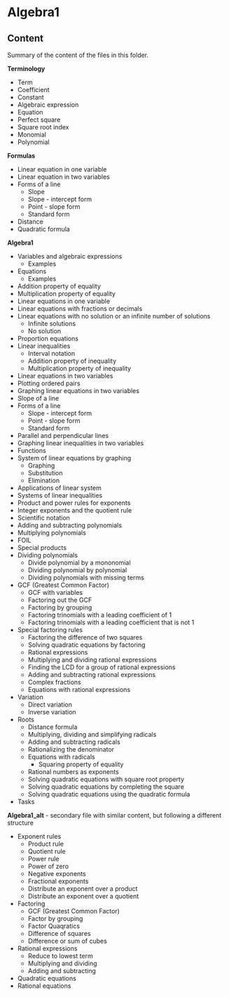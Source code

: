 # Algebra1

## Content

Summary of the content of the files in this folder.

**Terminology**

- Term
- Coefficient
- Constant
- Algebraic expression
- Equation
- Perfect square
- Square root index
- Monomial
- Polynomial

**Formulas**

- Linear equation in one variable
- Linear equation in two variables
- Forms of a line
  - Slope
  - Slope - intercept form
  - Point - slope form
  - Standard form
- Distance
- Quadratic formula

**Algebra1**

- Variables and algebraic expressions
  - Examples
- Equations
  - Examples
- Addition property of equality
- Multiplication property of equality
- Linear equations in one variable
- Linear equations with fractions or decimals
- Linear equations with no solution or an infinite number of solutions
  - Infinite solutions
  - No solution
- Proportion equations
- Linear inequalities
  - Interval notation
  - Addition property of inequality
  - Multiplication property of inequality
- Linear equations in two variables
- Plotting ordered pairs
- Graphing linear equations in two variables
- Slope of a line
- Forms of a line
  - Slope - intercept form
  - Point - slope form
  - Standard form
- Parallel and perpendicular lines
- Graphing linear inequalities in two variables
- Functions
- System of linear equations by graphing
  - Graphing
  - Substitution
  - Elimination
- Applications of linear system
- Systems of linear inequalities
- Product and power rules for exponents
- Integer exponents and the quotient rule
- Scientific notation
- Adding and subtracting polynomials
- Multiplying polynomials
- FOIL
- Special products
- Dividing polynomials
  - Divide polynomial by a mononomial
  - Dividing polynomial by polynomial
  - Dividing polynomials with missing terms
- GCF (Greatest Common Factor)
  - GCF with variables
  - Factoring out the GCF
  - Factoring by grouping
  - Factoring trinomials with a leading coefficient of 1
  - Factoring trinomials with a leading coefficient that is not 1
- Special factoring rules
  - Factoring the difference of two squares
  - Solving quadratic equations by factoring
  - Rational expressions
  - Multiplying and dividing rational expressions
  - Finding the LCD for a group of rational expressions
  - Adding and subtracting rational expressions
  - Complex fractions
  - Equations with rational expressions
- Variation
  - Direct variation
  - Inverse variation
- Roots
  - Distance formula
  - Multiplying, dividing and simplifying radicals
  - Adding and subtracting radicals
  - Rationalizing the denominator
  - Equations with radicals
    - Squaring property of equality
  - Rational numbers as exponents
  - Solving quadratic equations with square root property
  - Solving quadratic equations by completing the square
  - Solving quadratic equations using the quadratic formula
- Tasks

**Algebra1_alt** - secondary file with similar content, but following a different structure

- Exponent rules
  - Product rule
  - Quotient rule
  - Power rule
  - Power of zero
  - Negative exponents
  - Fractional exponents
  - Distribute an exponent over a product
  - Distribute an exponent over a quotient
- Factoring
  - GCF (Greatest Common Factor)
  - Factor by grouping
  - Factor Quaqratics
  - Difference of squares
  - Difference or sum of cubes
- Rational expressions
  - Reduce to lowest term
  - Multiplying and dividing
  - Adding and subtracting
- Quadratic equations
- Rational equations
